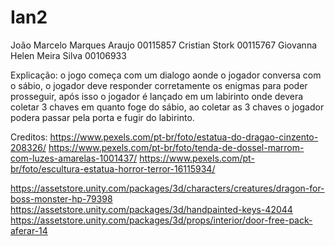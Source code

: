# Ian2
João Marcelo Marques Araujo 00115857
Cristian Stork 00115767
Giovanna Helen Meira Silva 00106933

Explicação: o jogo começa com um dialogo aonde o jogador conversa com o sábio, o jogador deve responder corretamente os enigmas para poder prosseguir,
 após isso o jogador é lançado em um labirinto onde devera coletar 3 chaves em quanto foge do sábio, ao coletar as 3 chaves o jogador podera passar pela porta
 e fugir do labirinto.




Creditos:
https://www.pexels.com/pt-br/foto/estatua-do-dragao-cinzento-208326/
https://www.pexels.com/pt-br/foto/tenda-de-dossel-marrom-com-luzes-amarelas-1001437/
https://www.pexels.com/pt-br/foto/escultura-estatua-horror-terror-16115934/

https://assetstore.unity.com/packages/3d/characters/creatures/dragon-for-boss-monster-hp-79398
https://assetstore.unity.com/packages/3d/handpainted-keys-42044
https://assetstore.unity.com/packages/3d/props/interior/door-free-pack-aferar-14
